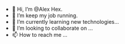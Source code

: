 - 👋 Hi, I’m @Alex Hex.
- 👀 I’m keep my job running.
- 🌱 I’m currently learning new technologies...
- 💞️ I’m looking to collaborate on ...
- 📫 How to reach me ...

<!---
alxexec/alxexec is a ✨ special ✨ repository because its `README.md` (this file) appears on your GitHub profile.
You can click the Preview link to take a look at your changes.
--->

